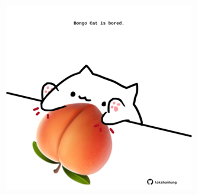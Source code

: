 <!-- built at 20/11/2022, 10:00:56 UTC -->
<p align="center">
  <img width="500" height="500" src="./ReadmeImage.svg">
</p>
